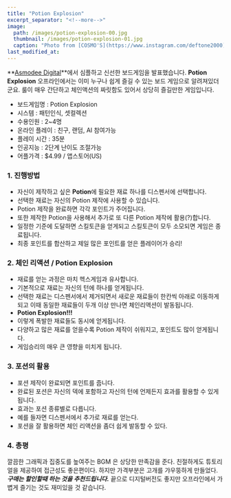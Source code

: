 ```yaml
---
title: "Potion Explosion"
excerpt_separator: "<!--more-->"
image: 
  path: /images/potion-explosion-00.jpg
  thumbnail: /images/potion-explosion-01.jpg
  caption: "Photo from [COSMO'S](https://www.instagram.com/deftone2000)"
last_modified_at: 
---
```


**[Asmodee Digital](ttp://www.asmodee-digital.com)**에서 심플하고 신선한 보드게임을 발표했습니다. <!--more--> **Potion Explosion** 오프라인에서는 이미 누구나 쉽게 즐길 수 있는 보드 게임으로 알려져있더군요. 룰이 매우 간단하고 체인액션의 짜릿함도 있어서 상당히 즐길만한 게임입니다. 

- 보드게임명 : Potion Explosion
- 시스템 : 패턴인식, 셋컬렉션
- 수용인원 : 2~4명
- 온라인 플레이 : 친구, 랜덤, AI 참여가능
- 플레이 시간 : 35분
- 인공지능 : 2단계 난이도 조절가능
- 어플가격 : $4.99 / 앱스토어(US)  

### 1. 진행방법
* 자신이 제작하고 싶은 **Potion**에 필요한 재료 하나를 디스펜서에 선택합니다. 
* 선택한 재료는 자신의 Potion 제작에 사용할 수 있습니다.
* Potion 제작을 완료하면 각각 포인트가 주어집니다.
* 또한 제작한 Potion을 사용해서 추가로 또 다른 Potion 제작에 활용(?)합니다.
* 일정한 기준에 도달하면 스킬토큰을 얻게되고 스킬토큰이 모두 소모되면 게임은 종료됩니다.
* 최종 포인트를 합산하고 제일 많은 포인트를 얻은 플레이어가 승리!

### 2. 체인 리액션 / Potion Explosion

* 재료를 얻는 과정은  마치 헥스게임과 유사합니다.
* 기본적으로 재료는 자신의 턴에 하나를 얻게됩니다.
* 선택한 재료는 디스펜서에서 제거되면서 새로운 재료들이 한칸씩 아래로 이동하게되고 이때 동일한 재료들이 두개 이상 만나면 체인리액션이 발동됩니다. 
* **Potion Explosion!!!**
* 이렇게 폭발한 재료들도 동시에 얻게됩니다.
* 다양하고 많은 재료를 얻을수록 Potion 제작이 쉬워지고, 포인트도 많이 얻게됩니다.
* 게임승리의 매우 큰 영향을 미치게 됩니다.

### 3. 포션의 활용
* 포션 제작이 완료되면 포인트를 줍니다.
* 완료된 포션은 자신의 덱에 포함하고 자신의 턴에 언제든지 효과를 활용할 수 있게 됩니다.
* 효과는 포션 종류별로 다릅니다.
* 예를 들자면 디스펜서에서 추가로 재료를 얻는다.
* 포션을 잘 활용하면 체인 리액션을 좀더 쉽게 발동할 수 있다.

### 4. 총평
깔끔한 그래픽과 집중도를 높여주는 BGM 은 상당한 만족감을 준다. 친절하게도 튜토리얼을 제공하여 접근성도 좋은편이다. 하지만 가격부분은 고개를 갸우뚱하게 만들었다. **_구매는 할인할때 하는 것을 추천드립니다._** 끝으로 디지털버전도 좋지만 오프라인에서 가볍게 즐기는 것도 재미있을 것 같습니다. 

